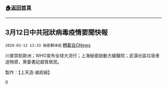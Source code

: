 ###  [:house:返回首頁](https://github.com/ourhimalayas/txt)
---

## 3月12日中共冠狀病毒疫情要聞快報
`2020-03-12 13:33 秘密翻译组` [轉載自GNews](https://gnews.org/zh-hant/139673/)

川普禁航歐洲；WHO宣布全球大流行；上海秘密啟動方艙醫院；武漢社區垃圾車送物資，黨委書記威脅居民。



製作：【上天造·滅疫組】

0
